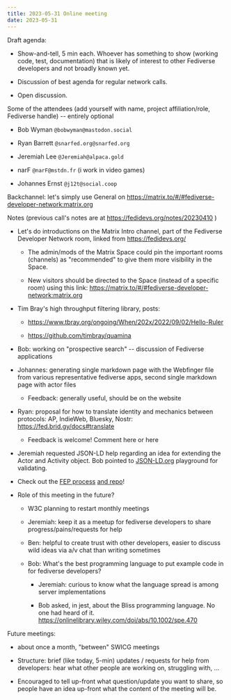 ```yaml
---
title: 2023-05-31 Online meeting
date: 2023-05-31
---
```


Draft agenda:

- Show-and-tell, 5 min each. Whoever has something to show (working code, test, documentation)
  that is likely of interest to other Fediverse developers and not broadly known yet.

- Discussion of best agenda for regular network calls.

- Open discussion.

Some of the attendees (add yourself with name, project affiliation/role, Fediverse handle) --
entirely optional

- Bob Wyman `@bobwyman@mastodon.social`

- Ryan Barrett `@snarfed.org@snarfed.org`

- Jeremiah Lee `@Jeremiah@alpaca.gold`

- narF `@narF@mstdn.fr` (i work in video games)

- Johannes Ernst `@j12t@social.coop`

Backchannel: let's simply use General on https://matrix.to/#/#fediverse-developer-network:matrix.org

Notes (previous call's notes are at https://fedidevs.org/notes/20230410 )

- Let's do introductions on the Matrix Intro channel, part of the Fediverse Developer Network
  room, linked from https://fedidevs.org/

  - The admin/mods of the Matrix Space could pin the important rooms (channels) as
    "recommended" to give them more visibility in the Space.

  - New visitors should be directed to the Space (instead of a specific room) using this
    link: https://matrix.to/#/#fediverse-developer-network:matrix.org

- Tim Bray's high throughput filtering library, posts:

  - https://www.tbray.org/ongoing/When/202x/2022/09/02/Hello-Ruler

  - https://github.com/timbray/quamina

- Bob: working on "prospective search" -- discussion of Fediverse applications

- Johannes: generating single markdown page with the Webfinger file from various
  representative fediverse apps, second single markdown page with actor files

  - Feedback: generally useful, should be on the website

- Ryan: proposal for how to translate identity and mechanics between protocols: AP,
  IndieWeb, Bluesky, Nostr: https://fed.brid.gy/docs#translate

  - Feedback is welcome! Comment here or here

- Jeremiah requested JSON-LD help regarding an idea for extending the Actor and Activity
  object. Bob pointed to [JSON-LD.org](https://json-ld.org) playground for validating.

- Check out the [FEP process](https://socialhub.activitypub.rocks/c/standards/fep/54)
  [and repo](https://codeberg.org/fediverse/fep)!

- Role of this meeting in the future?

  - W3C planning to restart monthly meetings

  - Jeremiah: keep it as a meetup for fediverse developers to share progress/pains/requests
    for help
  - Ben: helpful to create trust with other developers, easier to discuss wild ideas via
    a/v chat than writing sometimes

  - Bob: What's the best programming language to put example code in for fediverse
    developers?

    - Jeremiah: curious to know what the language spread is among server implementations

    - Bob asked, in jest, about the Bliss programming language. No one had heard of it.
      https://onlinelibrary.wiley.com/doi/abs/10.1002/spe.470

Future meetings:

- about once a month, "between" SWICG meetings

- Structure: brief (like today, 5-min) updates / requests for help from developers: hear
  what other people are working on, struggling with, ...

- Encouraged to tell up-front what question/update you want to share, so people have an
  idea up-front what the content of the meeting will be.
